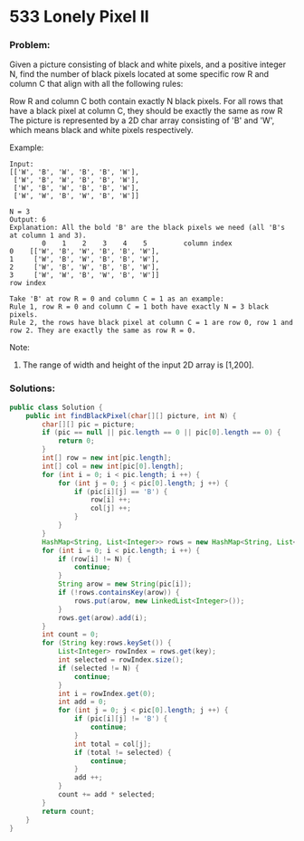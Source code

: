 # 533 Lonely Pixel II

### Problem:

Given a picture consisting of black and white pixels, and a positive integer N, find the number of black pixels located at some specific row R and column C that align with all the following rules:

Row R and column C both contain exactly N black pixels.
For all rows that have a black pixel at column C, they should be exactly the same as row R
The picture is represented by a 2D char array consisting of 'B' and 'W', which means black and white pixels respectively.

Example:
```
Input:                                            
[['W', 'B', 'W', 'B', 'B', 'W'],    
 ['W', 'B', 'W', 'B', 'B', 'W'],    
 ['W', 'B', 'W', 'B', 'B', 'W'],    
 ['W', 'W', 'B', 'W', 'B', 'W']] 

N = 3
Output: 6
Explanation: All the bold 'B' are the black pixels we need (all 'B's at column 1 and 3).
        0    1    2    3    4    5         column index                                            
0    [['W', 'B', 'W', 'B', 'B', 'W'],    
1     ['W', 'B', 'W', 'B', 'B', 'W'],    
2     ['W', 'B', 'W', 'B', 'B', 'W'],    
3     ['W', 'W', 'B', 'W', 'B', 'W']]    
row index

Take 'B' at row R = 0 and column C = 1 as an example:
Rule 1, row R = 0 and column C = 1 both have exactly N = 3 black pixels. 
Rule 2, the rows have black pixel at column C = 1 are row 0, row 1 and row 2. They are exactly the same as row R = 0.
```

Note:
1. The range of width and height of the input 2D array is [1,200].

### Solutions:

```java
public class Solution {
    public int findBlackPixel(char[][] picture, int N) {
        char[][] pic = picture;
        if (pic == null || pic.length == 0 || pic[0].length == 0) {
            return 0;
        }
        int[] row = new int[pic.length];
        int[] col = new int[pic[0].length];
        for (int i = 0; i < pic.length; i ++) {
            for (int j = 0; j < pic[0].length; j ++) {
                if (pic[i][j] == 'B') {
                    row[i] ++;
                    col[j] ++;
                }
            }
        }
        HashMap<String, List<Integer>> rows = new HashMap<String, List<Integer>>();
        for (int i = 0; i < pic.length; i ++) {
            if (row[i] != N) {
                continue;
            }
            String arow = new String(pic[i]);
            if (!rows.containsKey(arow)) {
                rows.put(arow, new LinkedList<Integer>());
            }
            rows.get(arow).add(i);
        }
        int count = 0;
        for (String key:rows.keySet()) {
            List<Integer> rowIndex = rows.get(key);
            int selected = rowIndex.size();
            if (selected != N) {
                continue;
            }
            int i = rowIndex.get(0);
            int add = 0;
            for (int j = 0; j < pic[0].length; j ++) {
                if (pic[i][j] != 'B') {
                    continue;
                }
                int total = col[j];
                if (total != selected) {
                    continue;
                }
                add ++;
            }
            count += add * selected;
        }
        return count;
    }
}
```